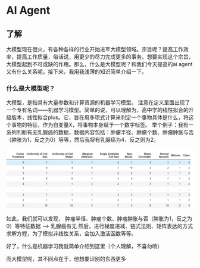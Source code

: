 # AI Agent
## 了解
大模型现在很火，有各种各样的行业开始进军大模型领域。宗旨呢？提高工作效率，提高工作质量，俗话说，用更少的尽力完成更多的事务。想要实现这个宗旨，大模型起到不可或缺的作用。那么，什么是大模型呢？和我们今天提高的ai agent又有什么关系呢。接下来，我用我浅薄的知识简单介绍一下。
### 什么是大模型呢？
大模型，是指具有大量参数和计算资源的机器学习模型。
注意在定义里面出现了一个专有名词——机器学习模型。简单的说，可以理解为，高中学的线性拟合的升级版本，线性拟合plus。它，旨在用多项式计算来判定一个事物具体是什么，将这个事物的特征，作为自变量X，将事物本身赋予一个数字标签。
举个例子：我有一系列判断有无乳腺癌的数据，数据内容包括：肿瘤半径、肿瘤个数、肿瘤肿胀与否（肿胀为1，反之为0）等等，然后我将有乳腺癌为4，反之则为2。

![输入图片说明](/imgs/2024-08-05/Qx7wL0m6Fxgkv1WY.png)

如此，我们就可以发现，
肿瘤半径、肿瘤个数、肿瘤肿胀与否（肿胀为1，反之为0）等特征数据 --> 乳腺癌有无
然后，进行梯度递减、链式法则、矩阵表达的方式求解方程，为了模拟非线性关系，会加入激活函数等等。

好了，什么是机器学习我就简单介绍到这里（个人理解，不喜勿喷）

而大模型呢，其不同点在于，他想要识别的东西更多
<!--stackedit_data:
eyJoaXN0b3J5IjpbODUzODQwNzAyLDk1MzY4MTc0OF19
-->